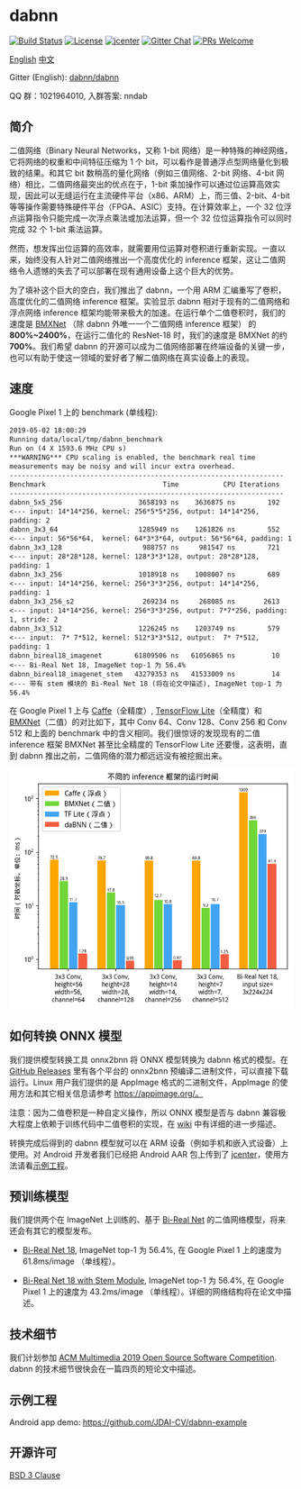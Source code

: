 # dabnn

[![Build Status](https://dev.azure.com/daquexian/dabnn/_apis/build/status/Android%20Build%20%26%20Test?branchName=master)](https://dev.azure.com/daquexian/dabnn/_build/latest?definitionId=2&branchName=master)
[![License](https://img.shields.io/badge/license-BSD--3--Clause-blue.svg)](LICENSE) 
[![jcenter](https://img.shields.io/badge/dynamic/json.svg?label=jcenter&query=name&url=https%3A%2F%2Fapi.bintray.com%2Fpackages%2Fdaquexian566%2Fmaven%2Fdabnn%2Fversions%2F_latest)](https://bintray.com/daquexian566/maven/dabnn/_latestVersion)
[![Gitter Chat](https://img.shields.io/gitter/room/dabnn/dabnn.svg)](https://gitter.im/dabnn/dabnn)
[![PRs Welcome](https://img.shields.io/badge/PRs-welcome-brightgreen.svg)](https://github.com/JDAI-CV/dabnn/pulls)

[English](README.md) [中文](README_CN.md)

Gitter (English): [dabnn/dabnn](https://gitter.im/dabnn/dabnn)

QQ 群：1021964010, 入群答案: nndab

## 简介

二值网络（Binary Neural Networks，又称 1-bit 网络）是一种特殊的神经网络，它将网络的权重和中间特征压缩为 1 个 bit，可以看作是普通浮点型网络量化到极致的结果。和其它 bit 数稍高的量化网络（例如三值网络、2-bit 网络、4-bit 网络）相比，二值网络最突出的优点在于，1-bit 乘加操作可以通过位运算高效实现，因此可以无缝运行在主流硬件平台（x86、ARM）上，而三值、2-bit、4-bit 等等操作需要特殊硬件平台（FPGA、ASIC）支持。在计算效率上，一个 32 位浮点运算指令只能完成一次浮点乘法或加法运算，但一个 32 位位运算指令可以同时完成 32 个 1-bit 乘法运算。

然而，想发挥出位运算的高效率，就需要用位运算对卷积进行重新实现。一直以来，始终没有人针对二值网络推出一个高度优化的 inference 框架，这让二值网络令人遗憾的失去了可以部署在现有通用设备上这个巨大的优势。

为了填补这个巨大的空白，我们推出了 dabnn，一个用 ARM 汇编重写了卷积，高度优化的二值网络 inference 框架。实验显示 dabnn 相对于现有的二值网络和浮点网络 inference 框架均能带来极大的加速。在运行单个二值卷积时，我们的速度是 [BMXNet](https://github.com/hpi-xnor/BMXNet) （除 dabnn 外唯一一个二值网络 inference 框架） 的 **800%~2400%**，在运行二值化的 ResNet-18 时，我们的速度是 BMXNet 的约 **700%**。我们希望 dabnn 的开源可以成为二值网络部署在终端设备的关键一步，也可以有助于使这一领域的爱好者了解二值网络在真实设备上的表现。

## 速度

Google Pixel 1 上的 benchmark (单线程):

```
2019-05-02 18:00:29
Running data/local/tmp/dabnn_benchmark
Run on (4 X 1593.6 MHz CPU s)
***WARNING*** CPU scaling is enabled, the benchmark real time measurements may be noisy and will incur extra overhead.
--------------------------------------------------------------------
Benchmark                             Time           CPU Iterations
--------------------------------------------------------------------
dabnn_5x5_256                   3658193 ns    3636875 ns        192       <--- input: 14*14*256, kernel: 256*5*5*256, output: 14*14*256, padding: 2
dabnn_3x3_64                    1285949 ns    1261826 ns        552       <--- input: 56*56*64,  kernel: 64*3*3*64, output: 56*56*64, padding: 1
dabnn_3x3_128                    988757 ns     981547 ns        721       <--- input: 28*28*128, kernel: 128*3*3*128, output: 28*28*128, padding: 1
dabnn_3x3_256                   1018918 ns    1008007 ns        689       <--- input: 14*14*256, kernel: 256*3*3*256, output: 14*14*256, padding: 1
dabnn_3x3_256_s2                 269234 ns     268085 ns       2613       <--- input: 14*14*256, kernel: 256*3*3*256, output: 7*7*256, padding: 1, stride: 2
dabnn_3x3_512                   1226245 ns    1203749 ns        579       <--- input:  7* 7*512, kernel: 512*3*3*512, output:  7* 7*512, padding: 1
dabnn_bireal18_imagenet        61809506 ns   61056865 ns         10       <--- Bi-Real Net 18, ImageNet top-1 为 56.4%
dabnn_bireal18_imagenet_stem   43279353 ns   41533009 ns         14       <--- 带有 stem 模块的 Bi-Real Net 18 (将在论文中描述), ImageNet top-1 为 56.4%
```

在 Google Pixel 1 上与 [Caffe](http://caffe.berkeleyvision.org)（全精度）, [TensorFlow Lite](https://www.tensorflow.org/lite)（全精度）和 [BMXNet](https://github.com/hpi-xnor/BMXNet)（二值）的对比如下，其中 Conv 64、Conv 128、Conv 256 和 Conv 512 和上面的 benchmark 中的含义相同。我们很惊讶的发现现有的二值 inference 框架 BMXNet 甚至比全精度的 TensorFlow Lite 还要慢，这表明，直到 dabnn 推出之前，二值网络的潜力都远远没有被挖掘出来。

![Comparison](images/comparison_cn.png)

## 如何转换 ONNX 模型

我们提供模型转换工具 onnx2bnn 将 ONNX 模型转换为 dabnn 格式的模型。在 [GitHub Releases](https://github.com/JDAI-CV/dabnn/releases) 里有各个平台的 onnx2bnn 预编译二进制文件，可以直接下载运行。Linux 用户我们提供的是 AppImage 格式的二进制文件，AppImage 的使用方法和其它相关信息请参考 https://appimage.org/。

注意：因为二值卷积是一种自定义操作，所以 ONNX 模型是否与 dabnn 兼容极大程度上依赖于训练代码中二值卷积的实现，在 [wiki](https://github.com/JDAI-CV/dabnn/wiki/Train,-export-and-convert-a-dabnn-model) 中有详细的进一步描述。

转换完成后得到的 dabnn 模型就可以在 ARM 设备（例如手机和嵌入式设备）上使用。对 Android 开发者我们已经把 Android AAR 包上传到了 [jcenter](https://bintray.com/daquexian566/maven/dabnn/_latestVersion)，使用方法请看[示例工程](https://github.com/JDAI-CV/dabnn-example)。

## 预训练模型

我们提供两个在 ImageNet 上训练的、基于 [Bi-Real Net](https://arxiv.org/abs/1808.00278) 的二值网络模型，将来还会有其它的模型发布。

* [Bi-Real Net 18](https://drive.google.com/uc?export=download&id=1Oau5CtFR9nWXmlBBU47Jg5ypMiIEMtvo), ImageNet top-1 为 56.4%, 在 Google Pixel 1 上的速度为 61.8ms/image （单线程）。

* [Bi-Real Net 18 with Stem Module](https://drive.google.com/uc?export=download&id=1ArsirMdbtJ9lvHSjc1hkQ7dIXDKh-D1t), ImageNet top-1 为 56.4%, 在 Google Pixel 1 上的速度为 43.2ms/image （单线程）。详细的网络结构将在论文中描述。

## 技术细节

我们计划参加 [ACM Multimedia 2019 Open Source Software Competition](https://www.acmmm.org/2019/call-for-open-source-software-competition/). dabnn 的技术细节很快会在一篇四页的短论文中描述。

## 示例工程

Android app demo: https://github.com/JDAI-CV/dabnn-example

## 开源许可

[BSD 3 Clause](LICENSE)
